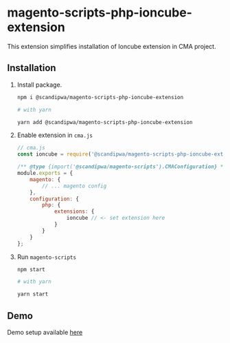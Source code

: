 # magento-scripts-php-ioncube-extension

This extension simplifies installation of Ioncube extension in CMA project.

## Installation

1. Install package.
    ```bash
    npm i @scandipwa/magento-scripts-php-ioncube-extension

    # with yarn

    yarn add @scandipwa/magento-scripts-php-ioncube-extension
    ```

2. Enable extension in `cma.js`

    ```js
    // cma.js
    const ioncube = require('@scandipwa/magento-scripts-php-ioncube-extension');

    /** @type {import('@scandipwa/magento-scripts').CMAConfiguration} */
    module.exports = {
        magento: {
            // ... magento config
        },
        configuration: {
            php: {
                extensions: {
                    ioncube // <- set extension here
                }
            }
        }
    };

    ```

3. Run `magento-scripts`

    ```bash
    npm start

    # with yarn

    yarn start
    ```


## Demo

Demo setup available [here](https://github.com/scandipwa/create-magento-app/tree/master/sample-packages/magento-2.4.3-p1-ioncube)
